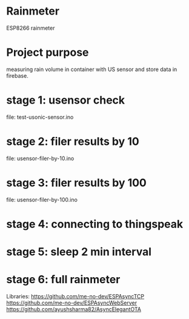 # Rainmeter
ESP8266 rainmeter

# Project purpose
measuring rain volume in container with US sensor and store data in firebase.

# stage 1: usensor check
file: test-usonic-sensor.ino

# stage 2: filer results by 10
file: usensor-filer-by-10.ino

# stage 3: filer results by 100
file: usensor-filer-by-100.ino

# stage 4: connecting to thingspeak

# stage 5: sleep 2 min interval

# stage 6: full rainmeter
Libraries: 
https://github.com/me-no-dev/ESPAsyncTCP
https://github.com/me-no-dev/ESPAsyncWebServer
https://github.com/ayushsharma82/AsyncElegantOTA
